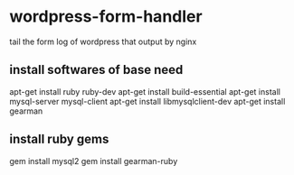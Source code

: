 wordpress-form-handler
======================

tail the form log of wordpress that output by nginx

install softwares of base need
-----------------------------
apt-get install ruby ruby-dev
apt-get install build-essential
apt-get install mysql-server mysql-client
apt-get install libmysqlclient-dev
apt-get install gearman


install ruby gems
----------------------------

gem install mysql2
gem install gearman-ruby

